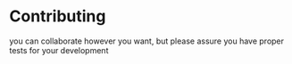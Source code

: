 # Contributing

you can collaborate however you want, but please assure you have proper tests for your development
